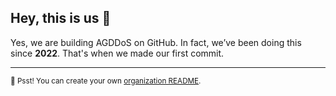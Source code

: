 ## Hey, this is us 👋

Yes, we are building AGDDoS on GitHub. In fact, we’ve been doing this since **2022**. That's when we made our first commit.

---

<sub>🤫 Psst! You can create your own [organization README](https://docs.github.com/en/organizations/collaborating-with-groups-in-organizations/customizing-your-organizations-profile).</sub>

<!--
Made with <3
-->
